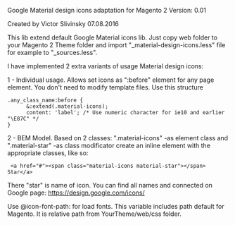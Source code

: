 
 Google Material design icons adaptation for Magento 2
 Version: 0.01

 Created by Victor Slivinsky
 07.08.2016

 This lib extend default Google Material icons lib. Just copy web folder to your Magento 2 Theme folder and import "_material-design-icons.less" file for example to "_sources.less".

 I have implemented 2 extra variants of  usage Material design icons:

 1 - Individual usage. Allows set icons as ":before" element for any page element.
     You don't need to modify template files. Use this structure
```
.any_class_name:before {
      &:extend(.material-icons);
      content: 'label'; /* Use numeric character for ie10 and earlier "\E87C" */
}
```

 2 - BEM Model. Based on 2 classes:
 ".material-icons" -as element class and
 ".material-star"  -as class modificator
 create an inline element with the appropriate classes, like so:
```
 <a href="#"><span class="material-icons material-star"></span> Star</a>
 ```
 There "star" is name of icon. You can find all names and connected on Google page:
 https://design.google.com/icons/

 Use @icon-font-path: for load fonts. This variable includes path default for Magento.
 It is relative path from YourTheme/web/css folder.